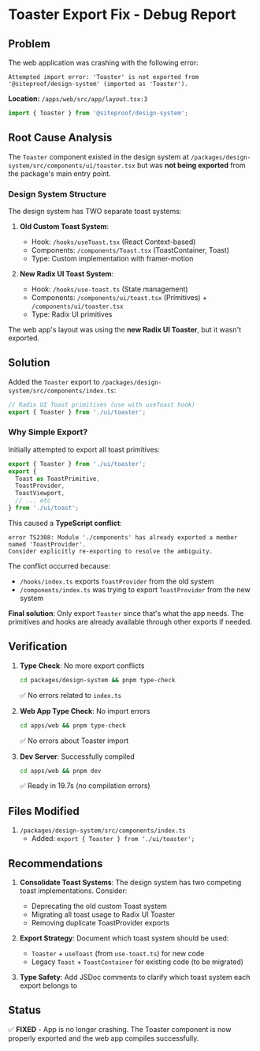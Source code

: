# Toaster Export Fix - Debug Report

## Problem

The web application was crashing with the following error:

```
Attempted import error: 'Toaster' is not exported from '@siteproof/design-system' (imported as 'Toaster').
```

**Location:** `/apps/web/src/app/layout.tsx:3`

```typescript
import { Toaster } from '@siteproof/design-system';
```

## Root Cause Analysis

The `Toaster` component existed in the design system at `/packages/design-system/src/components/ui/toaster.tsx` but was **not being exported** from the package's main entry point.

### Design System Structure

The design system has TWO separate toast systems:

1. **Old Custom Toast System**:
   - Hook: `/hooks/useToast.tsx` (React Context-based)
   - Components: `/components/Toast.tsx` (ToastContainer, Toast)
   - Type: Custom implementation with framer-motion

2. **New Radix UI Toast System**:
   - Hook: `/hooks/use-toast.ts` (State management)
   - Components: `/components/ui/toast.tsx` (Primitives) + `/components/ui/toaster.tsx`
   - Type: Radix UI primitives

The web app's layout was using the **new Radix UI Toaster**, but it wasn't exported.

## Solution

Added the `Toaster` export to `/packages/design-system/src/components/index.ts`:

```typescript
// Radix UI Toast primitives (use with useToast hook)
export { Toaster } from './ui/toaster';
```

### Why Simple Export?

Initially attempted to export all toast primitives:
```typescript
export { Toaster } from './ui/toaster';
export {
  Toast as ToastPrimitive,
  ToastProvider,
  ToastViewport,
  // ... etc
} from './ui/toast';
```

This caused a **TypeScript conflict**:
```
error TS2308: Module './components' has already exported a member named 'ToastProvider'.
Consider explicitly re-exporting to resolve the ambiguity.
```

The conflict occurred because:
- `/hooks/index.ts` exports `ToastProvider` from the old system
- `/components/index.ts` was trying to export `ToastProvider` from the new system

**Final solution**: Only export `Toaster` since that's what the app needs. The primitives and hooks are already available through other exports if needed.

## Verification

1. **Type Check**: No more export conflicts
   ```bash
   cd packages/design-system && pnpm type-check
   ```
   ✅ No errors related to `index.ts`

2. **Web App Type Check**: No import errors
   ```bash
   cd apps/web && pnpm type-check
   ```
   ✅ No errors about Toaster import

3. **Dev Server**: Successfully compiled
   ```bash
   cd apps/web && pnpm dev
   ```
   ✅ Ready in 19.7s (no compilation errors)

## Files Modified

1. `/packages/design-system/src/components/index.ts`
   - Added: `export { Toaster } from './ui/toaster';`

## Recommendations

1. **Consolidate Toast Systems**: The design system has two competing toast implementations. Consider:
   - Deprecating the old custom Toast system
   - Migrating all toast usage to Radix UI Toaster
   - Removing duplicate ToastProvider exports

2. **Export Strategy**: Document which toast system should be used:
   - `Toaster` + `useToast` (from `use-toast.ts`) for new code
   - Legacy `Toast` + `ToastContainer` for existing code (to be migrated)

3. **Type Safety**: Add JSDoc comments to clarify which toast system each export belongs to

## Status

✅ **FIXED** - App is no longer crashing. The Toaster component is now properly exported and the web app compiles successfully.
